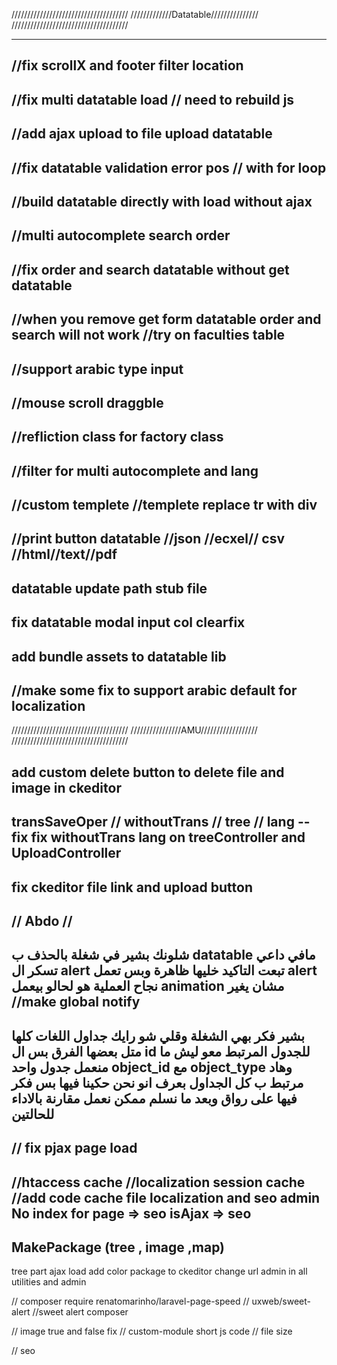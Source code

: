 /////////////////////////////////////
/////////////Datatable///////////////
/////////////////////////////////////

-------------------------------
//fix scrollX and footer filter location
-------------------------------
//fix multi datatable load // need to rebuild js
-------------------------------
//add ajax upload to file upload datatable
-------------------------------
//fix datatable validation error pos // with for loop
-------------------------------
//build datatable directly with load without ajax
-------------------------------
//multi autocomplete search order
-------------------------------
//fix order and search datatable without get datatable
-------------------------------
//when you remove get form datatable order and search will not work //try on faculties table
------------------------------
//support arabic type input
------------------------------
//mouse scroll draggble
------------------------------
//refliction class for factory class
------------------------------
//filter for multi autocomplete and lang
------------------------------
//custom templete //templete replace tr with div
------------------------------
//print button datatable //json //ecxel// csv //html//text//pdf
-------------------------------
datatable update path stub file 
-------------------------------
fix datatable modal input col clearfix
---------------------------------------------
add bundle assets to datatable lib
---------------------------------------------
//make some fix to support arabic default for localization
---------------------------------------------

/////////////////////////////////////
////////////////AMU//////////////////
/////////////////////////////////////

add custom delete button to delete file and image in ckeditor
-----------
transSaveOper // withoutTrans // tree // lang -- fix
fix withoutTrans lang on treeController and UploadController
-----------
fix ckeditor file link and upload button
------------
//  Abdo  //
------------
شلونك بشير
في شغلة بالحذف ب datatable
مافي داعي تسكر ال alert تبعت التاكيد خليها ظاهرة وبس تعمل alert نجاح العملية هو لحالو بيعمل animation مشان يغير
//make global notify
-----------
بشير فكر بهي الشغلة وقلي شو رايك
جداول اللغات كلها متل بعضها الفرق بس ال id للجدول المرتبط معو
ليش ما منعمل جدول واحد object_id مع object_type وهاد مرتبط ب كل الجداول
بعرف انو نحن حكينا فيها بس فكر فيها على رواق وبعد ما نسلم ممكن نعمل مقارنة بالاداء للحالتين
-----------
// fix pjax page load
-----------
//htaccess cache
//localization session cache
//add code cache file
localization and seo admin
No index for page => seo
isAjax => seo 
-----------
MakePackage (tree , image ,map)
------------
tree part ajax load
add color package to ckeditor
change url admin in all utilities and admin

// composer require renatomarinho/laravel-page-speed
// uxweb/sweet-alert //sweet alert composer

// image true and false fix
// custom-module short js code 
// file size

// seo

